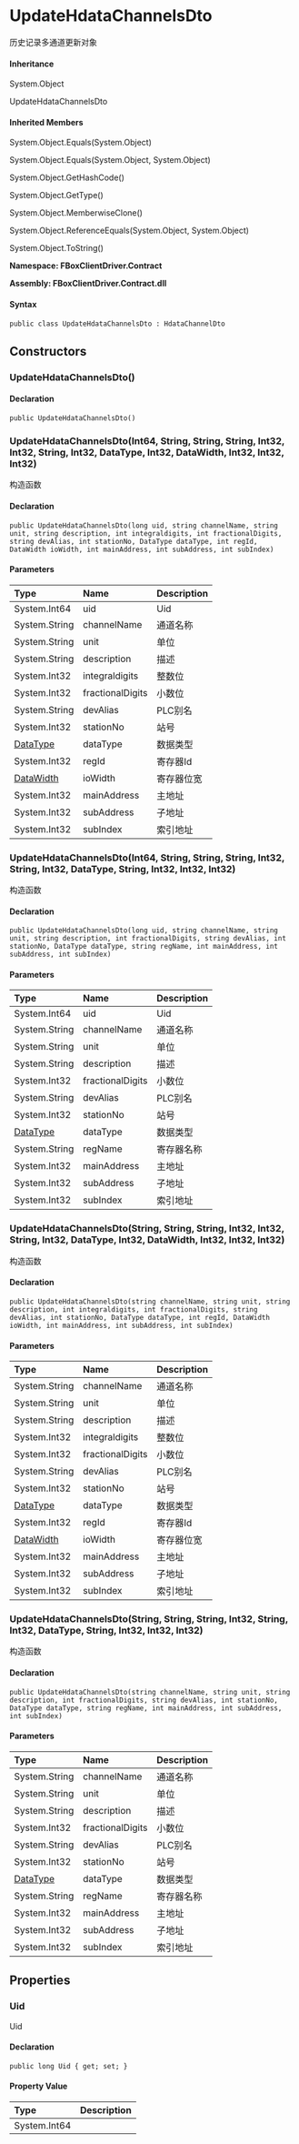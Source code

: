 # UpdateHdataChannelsDto

历史记录多通道更新对象

#### Inheritance

System.Object

UpdateHdataChannelsDto

#### Inherited Members

System.Object.Equals\(System.Object\)

System.Object.Equals\(System.Object, System.Object\)

System.Object.GetHashCode\(\)

System.Object.GetType\(\)

System.Object.MemberwiseClone\(\)

System.Object.ReferenceEquals\(System.Object, System.Object\)

System.Object.ToString\(\)

**Namespace: FBoxClientDriver.Contract**

**Assembly: FBoxClientDriver.Contract.dll**

#### Syntax <a id="FBoxClientDriver_Contract_UpdateHdataChannelsDto_syntax"></a>

```text
public class UpdateHdataChannelsDto : HdataChannelDto
```

## Constructors <a id="constructors"></a>

### UpdateHdataChannelsDto\(\) <a id="FBoxClientDriver_Contract_UpdateHdataChannelsDto__ctor"></a>

#### Declaration

```text
public UpdateHdataChannelsDto()
```

### UpdateHdataChannelsDto\(Int64, String, String, String, Int32, Int32, String, Int32, DataType, Int32, DataWidth, Int32, Int32, Int32\) <a id="FBoxClientDriver_Contract_UpdateHdataChannelsDto__ctor_System_Int64_System_String_System_String_System_String_System_Int32_System_Int32_System_String_System_Int32_FBoxClientDriver_Contract_DataType_System_Int32_FBoxClientDriver_Contract_DataWidth_System_Int32_System_Int32_System_Int32_"></a>

构造函数

#### Declaration

```text
public UpdateHdataChannelsDto(long uid, string channelName, string unit, string description, int integraldigits, int fractionalDigits, string devAlias, int stationNo, DataType dataType, int regId, DataWidth ioWidth, int mainAddress, int subAddress, int subIndex)
```

#### Parameters

| Type | Name | Description |
| :--- | :--- | :--- |
| System.Int64 | uid | Uid |
| System.String | channelName | 通道名称 |
| System.String | unit | 单位 |
| System.String | description | 描述 |
| System.Int32 | integraldigits | 整数位 |
| System.Int32 | fractionalDigits | 小数位 |
| System.String | devAlias | PLC别名 |
| System.Int32 | stationNo | 站号 |
| [DataType](https://docs.flexem.net/fbox/zh-cn/sdk/FBoxClientDriver.Contract.DataType.html) | dataType | 数据类型 |
| System.Int32 | regId | 寄存器Id |
| [DataWidth](https://docs.flexem.net/fbox/zh-cn/sdk/FBoxClientDriver.Contract.DataWidth.html) | ioWidth | 寄存器位宽 |
| System.Int32 | mainAddress | 主地址 |
| System.Int32 | subAddress | 子地址 |
| System.Int32 | subIndex | 索引地址 |

### UpdateHdataChannelsDto\(Int64, String, String, String, Int32, String, Int32, DataType, String, Int32, Int32, Int32\) <a id="FBoxClientDriver_Contract_UpdateHdataChannelsDto__ctor_System_Int64_System_String_System_String_System_String_System_Int32_System_String_System_Int32_FBoxClientDriver_Contract_DataType_System_String_System_Int32_System_Int32_System_Int32_"></a>

构造函数

#### Declaration

```text
public UpdateHdataChannelsDto(long uid, string channelName, string unit, string description, int fractionalDigits, string devAlias, int stationNo, DataType dataType, string regName, int mainAddress, int subAddress, int subIndex)
```

#### Parameters

| Type | Name | Description |
| :--- | :--- | :--- |
| System.Int64 | uid | Uid |
| System.String | channelName | 通道名称 |
| System.String | unit | 单位 |
| System.String | description | 描述 |
| System.Int32 | fractionalDigits | 小数位 |
| System.String | devAlias | PLC别名 |
| System.Int32 | stationNo | 站号 |
| [DataType](https://docs.flexem.net/fbox/zh-cn/sdk/FBoxClientDriver.Contract.DataType.html) | dataType | 数据类型 |
| System.String | regName | 寄存器名称 |
| System.Int32 | mainAddress | 主地址 |
| System.Int32 | subAddress | 子地址 |
| System.Int32 | subIndex | 索引地址 |

### UpdateHdataChannelsDto\(String, String, String, Int32, Int32, String, Int32, DataType, Int32, DataWidth, Int32, Int32, Int32\) <a id="FBoxClientDriver_Contract_UpdateHdataChannelsDto__ctor_System_String_System_String_System_String_System_Int32_System_Int32_System_String_System_Int32_FBoxClientDriver_Contract_DataType_System_Int32_FBoxClientDriver_Contract_DataWidth_System_Int32_System_Int32_System_Int32_"></a>

构造函数

#### Declaration

```text
public UpdateHdataChannelsDto(string channelName, string unit, string description, int integraldigits, int fractionalDigits, string devAlias, int stationNo, DataType dataType, int regId, DataWidth ioWidth, int mainAddress, int subAddress, int subIndex)
```

#### Parameters

| Type | Name | Description |
| :--- | :--- | :--- |
| System.String | channelName | 通道名称 |
| System.String | unit | 单位 |
| System.String | description | 描述 |
| System.Int32 | integraldigits | 整数位 |
| System.Int32 | fractionalDigits | 小数位 |
| System.String | devAlias | PLC别名 |
| System.Int32 | stationNo | 站号 |
| [DataType](https://docs.flexem.net/fbox/zh-cn/sdk/FBoxClientDriver.Contract.DataType.html) | dataType | 数据类型 |
| System.Int32 | regId | 寄存器Id |
| [DataWidth](https://docs.flexem.net/fbox/zh-cn/sdk/FBoxClientDriver.Contract.DataWidth.html) | ioWidth | 寄存器位宽 |
| System.Int32 | mainAddress | 主地址 |
| System.Int32 | subAddress | 子地址 |
| System.Int32 | subIndex | 索引地址 |

### UpdateHdataChannelsDto\(String, String, String, Int32, String, Int32, DataType, String, Int32, Int32, Int32\) <a id="FBoxClientDriver_Contract_UpdateHdataChannelsDto__ctor_System_String_System_String_System_String_System_Int32_System_String_System_Int32_FBoxClientDriver_Contract_DataType_System_String_System_Int32_System_Int32_System_Int32_"></a>

构造函数

#### Declaration

```text
public UpdateHdataChannelsDto(string channelName, string unit, string description, int fractionalDigits, string devAlias, int stationNo, DataType dataType, string regName, int mainAddress, int subAddress, int subIndex)
```

#### Parameters

| Type | Name | Description |
| :--- | :--- | :--- |
| System.String | channelName | 通道名称 |
| System.String | unit | 单位 |
| System.String | description | 描述 |
| System.Int32 | fractionalDigits | 小数位 |
| System.String | devAlias | PLC别名 |
| System.Int32 | stationNo | 站号 |
| [DataType](https://docs.flexem.net/fbox/zh-cn/sdk/FBoxClientDriver.Contract.DataType.html) | dataType | 数据类型 |
| System.String | regName | 寄存器名称 |
| System.Int32 | mainAddress | 主地址 |
| System.Int32 | subAddress | 子地址 |
| System.Int32 | subIndex | 索引地址 |

## Properties <a id="properties"></a>

### Uid <a id="FBoxClientDriver_Contract_UpdateHdataChannelsDto_Uid"></a>

Uid

#### Declaration

```text
public long Uid { get; set; }
```

#### Property Value

| Type | Description |
| :--- | :--- |
| System.Int64 |  |

